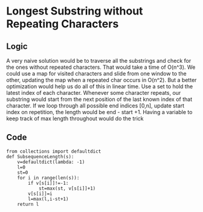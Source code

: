 # Longest Substring without Repeating Characters
## Logic
A very naive solution would be to traverse all the substrings and check for the ones without repeated characters. That would take a time of O(n^3). We could use a map for visited characters and slide from one window to the other, updating the map when a repeated char occurs in O(n^2). But a better optimization would help us do all of this in linear time. Use a set to hold the latest index of each character. Whenever some character repeats, our substring would start from the next position of the last known index of that character. If we loop through all possible end indices [0,n], update start index on repetition, the length would be end - start +1. Having a variable to keep track of max length throughout would do the trick

## Code
```python3
from collections import defaultdict
def SubsequenceLength(s):
    v=defaultdict(lambda: -1)
    l=0
    st=0
    for i in range(len(s)):
        if v[s[i]]!=-1:
            st=max(st, v[s[i]]+1)
        v[s[i]]=i
        l=max(l,i-st+1)
    return l

```